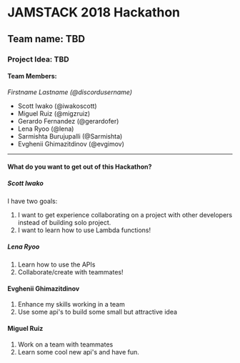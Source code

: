# JAMSTACK 2018 Hackathon

## Team name: TBD

### Project Idea: TBD

#### Team Members:

_Firstname Lastname (@discordusername)_

- Scott Iwako (@iwakoscott)
- Miguel Ruiz (@migzruiz)
- Gerardo Fernandez (@gerardofer)
- Lena Ryoo (@lena)
- Sarmishta Burujupalli (@Sarmishta)
- Evghenii Ghimazitdinov (@evgimov)
---

#### What do you want to get out of this Hackathon?

##### Scott Iwako

I have two goals:

1. I want to get experience collaborating on a project with other developers instead of building solo project.
2. I want to learn how to use Lambda functions!

##### Lena Ryoo

1. Learn how to use the APIs
2. Collaborate/create with teammates!

#### Evghenii Ghimazitdinov
1. Enhance my skills working in a team
2. Use some api's to build some small but attractive idea

#### Miguel Ruiz
1. Work on a team with teammates
2. Learn some cool new api's and have fun.
